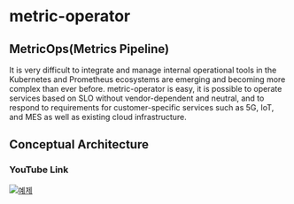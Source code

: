 # metric-operator

## MetricOps(Metrics Pipeline)

It is very difficult to integrate and manage internal operational tools in the Kubernetes and Prometheus ecosystems are emerging and becoming more complex than ever before. metric-operator is easy, it is possible to operate services based on SLO without vendor-dependent and neutral, and to respond to requirements for customer-specific services such as 5G, IoT, and MES as well as existing cloud infrastructure.

## Conceptual Architecture

### YouTube Link
[![예제](http://img.youtube.com/vi/xOya8uWrVk0/0.jpg)](https://youtu.be/xOya8uWrVk0?t=0s)

